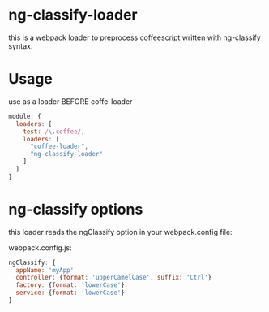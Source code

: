 # ng-classify-loader

this is a webpack loader to preprocess coffeescript written with ng-classify syntax.

# Usage

use as a loader BEFORE coffe-loader

```js
module: {
  loaders: [ 
    test: /\.coffee/,
    loaders: [
      "coffee-loader",
      "ng-classify-loader"
    ]
  ]
}
```

# ng-classify options

this loader reads the ngClassify option in your webpack.config file:

webpack.config.js:
```js
ngClassify: {
  appName: 'myApp'
  controller: {format: 'upperCamelCase', suffix: 'Ctrl'}
  factory: {format: 'lowerCase'}
  service: {format: 'lowerCase'}
}
```
